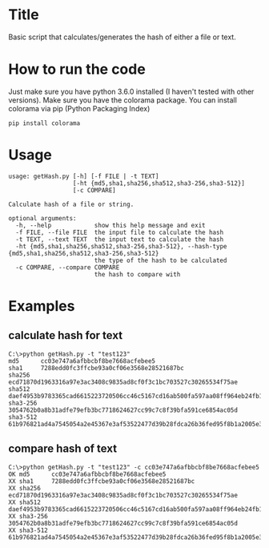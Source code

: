 # Title

Basic script that calculates/generates the hash of either a file or text.

# How to run the code

Just make sure you have python 3.6.0 installed (I haven't tested with other versions).
Make sure you have the colorama package. 
You can install colorama via pip (Python Packaging Index)

```
pip install colorama
```

# Usage

```
usage: getHash.py [-h] [-f FILE | -t TEXT]
                  [-ht {md5,sha1,sha256,sha512,sha3-256,sha3-512}]
                  [-c COMPARE]

Calculate hash of a file or string.

optional arguments:
  -h, --help            show this help message and exit
  -f FILE, --file FILE  the input file to calculate the hash
  -t TEXT, --text TEXT  the input text to calculate the hash
  -ht {md5,sha1,sha256,sha512,sha3-256,sha3-512}, --hash-type {md5,sha1,sha256,sha512,sha3-256,sha3-512}
                        the type of the hash to be calculated
  -c COMPARE, --compare COMPARE
                        the hash to compare with
```

# Examples

## calculate hash for text
```
C:\>python getHash.py -t "test123"
md5      cc03e747a6afbbcbf8be7668acfebee5
sha1     7288edd0fc3ffcbe93a0cf06e3568e28521687bc
sha256   ecd71870d1963316a97e3ac3408c9835ad8cf0f3c1bc703527c30265534f75ae
sha512   daef4953b9783365cad6615223720506cc46c5167cd16ab500fa597aa08ff964eb24fb19687f34d7665f778fcb6c5358fc0a5b81e1662cf90f73a2671c53f991
sha3-256 3054762b0a8b31adfe79efb3bc7718624627cc99c7c8f39bfa591ce6854ac05d
sha3-512 61b976821ad4a7545054a2e45367e3af53522477d39b28fdca26b36fed95f8b1a2005e3188b682a74f9e772aa3cb7201fcb6d01ce6cb2cdf720690fd26d5bb1e
```
## compare hash of text
```
C:\>python getHash.py -t "test123" -c cc03e747a6afbbcbf8be7668acfebee5
OK md5      cc03e747a6afbbcbf8be7668acfebee5
XX sha1     7288edd0fc3ffcbe93a0cf06e3568e28521687bc
XX sha256   ecd71870d1963316a97e3ac3408c9835ad8cf0f3c1bc703527c30265534f75ae
XX sha512   daef4953b9783365cad6615223720506cc46c5167cd16ab500fa597aa08ff964eb24fb19687f34d7665f778fcb6c5358fc0a5b81e1662cf90f73a2671c53f991
XX sha3-256 3054762b0a8b31adfe79efb3bc7718624627cc99c7c8f39bfa591ce6854ac05d
XX sha3-512 61b976821ad4a7545054a2e45367e3af53522477d39b28fdca26b36fed95f8b1a2005e3188b682a74f9e772aa3cb7201fcb6d01ce6cb2cdf720690fd26d5bb1e
```
